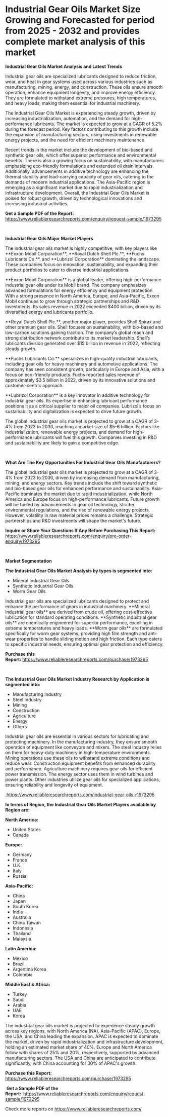 <p><h1>Industrial Gear Oils Market Size Growing and Forecasted for period from 2025 - 2032 and provides complete market analysis of this market</h1></p><p><strong>Industrial Gear Oils Market Analysis and Latest Trends</strong></p>
<p><p>Industrial gear oils are specialized lubricants designed to reduce friction, wear, and heat in gear systems used across various industries such as manufacturing, mining, energy, and construction. These oils ensure smooth operation, enhance equipment longevity, and improve energy efficiency. They are formulated to withstand extreme pressures, high temperatures, and heavy loads, making them essential for industrial machinery.</p><p>The Industrial Gear Oils Market is experiencing steady growth, driven by increasing industrialization, automation, and the demand for high-performance lubricants. The market is expected to grow at a CAGR of 5.2% during the forecast period. Key factors contributing to this growth include the expansion of manufacturing sectors, rising investments in renewable energy projects, and the need for efficient machinery maintenance.</p><p>Recent trends in the market include the development of bio-based and synthetic gear oils, which offer superior performance and environmental benefits. There is also a growing focus on sustainability, with manufacturers emphasizing eco-friendly formulations and extended oil drain intervals. Additionally, advancements in additive technology are enhancing the thermal stability and load-carrying capacity of gear oils, catering to the demands of modern industrial applications. The Asia-Pacific region is emerging as a significant market due to rapid industrialization and infrastructure development. Overall, the Industrial Gear Oils Market is poised for robust growth, driven by technological innovations and increasing industrial activities.</p></p>
<p><strong>Get a Sample PDF of the Report:&nbsp;</strong> <a href="https://www.reliableresearchreports.com/enquiry/request-sample/1973295?utm_campaign=2204&utm_medium=2&utm_source=Github&utm_content=ia&utm_term=26012025&utm_id=industrial-gear-oils">https://www.reliableresearchreports.com/enquiry/request-sample/1973295</a></p>
<p>&nbsp;</p>
<p><strong>Industrial Gear Oils Major Market Players</strong></p>
<p><p>The industrial gear oils market is highly competitive, with key players like **Exxon Mobil Corporation**, **Royal Dutch Shell Plc.**, **Fuchs Lubricants Co.**, and **Lubrizol Corporation** dominating the landscape. These companies focus on innovation, sustainability, and expanding their product portfolios to cater to diverse industrial applications.</p><p>**Exxon Mobil Corporation** is a global leader, offering high-performance industrial gear oils under its Mobil brand. The company emphasizes advanced formulations for energy efficiency and equipment protection. With a strong presence in North America, Europe, and Asia-Pacific, Exxon Mobil continues to grow through strategic partnerships and R&D investments. Its sales revenue in 2022 exceeded $400 billion, driven by its diversified energy and lubricants portfolio.</p><p>**Royal Dutch Shell Plc.**, another major player, provides Shell Spirax and other premium gear oils. Shell focuses on sustainability, with bio-based and low-carbon solutions gaining traction. The company’s global reach and strong distribution network contribute to its market leadership. Shell’s lubricants division generated over $15 billion in revenue in 2022, reflecting steady growth.</p><p>**Fuchs Lubricants Co.** specializes in high-quality industrial lubricants, including gear oils for heavy machinery and automotive applications. The company has seen consistent growth, particularly in Europe and Asia, with a focus on eco-friendly products. Fuchs reported sales revenue of approximately $3.5 billion in 2022, driven by its innovative solutions and customer-centric approach.</p><p>**Lubrizol Corporation** is a key innovator in additive technology for industrial gear oils. Its expertise in enhancing lubricant performance positions it as a critical supplier to major oil companies. Lubrizol’s focus on sustainability and digitalization is expected to drive future growth.</p><p>The global industrial gear oils market is projected to grow at a CAGR of 3-4% from 2023 to 2030, reaching a market size of $5-6 billion. Factors like industrialization, renewable energy projects, and demand for high-performance lubricants will fuel this growth. Companies investing in R&D and sustainability are likely to gain a competitive edge.</p></p>
<p>&nbsp;</p>
<p><strong>What Are The Key Opportunities For Industrial Gear Oils Manufacturers?</strong></p>
<p><p>The global industrial gear oils market is projected to grow at a CAGR of 3-4% from 2023 to 2030, driven by increasing demand from manufacturing, mining, and energy sectors. Key trends include the shift toward synthetic and bio-based gear oils for enhanced performance and sustainability. Asia-Pacific dominates the market due to rapid industrialization, while North America and Europe focus on high-performance lubricants. Future growth will be fueled by advancements in gear oil technology, stricter environmental regulations, and the rise of renewable energy projects. However, volatility in raw material prices remains a challenge. Strategic partnerships and R&D investments will shape the market's future.</p></p>
<p><strong>Inquire or Share Your Questions If Any Before Purchasing This Report:</strong> <a href="https://www.reliableresearchreports.com/enquiry/pre-order-enquiry/1973295?utm_campaign=2204&utm_medium=2&utm_source=Github&utm_content=ia&utm_term=26012025&utm_id=industrial-gear-oils">https://www.reliableresearchreports.com/enquiry/pre-order-enquiry/1973295</a></p>
<p>&nbsp;</p>
<p><strong>Market Segmentation</strong></p>
<p><strong>The Industrial Gear Oils Market Analysis by types is segmented into:</strong></p>
<p><ul><li>Mineral Industrial Gear Oils</li><li>Synthetic Industrial Gear Oils</li><li>Worm Gear Oils</li></ul></p>
<p><p>Industrial gear oils are specialized lubricants designed to protect and enhance the performance of gears in industrial machinery. **Mineral industrial gear oils** are derived from crude oil, offering cost-effective lubrication for standard operating conditions. **Synthetic industrial gear oils** are chemically engineered for superior performance, excelling in extreme temperatures and heavy loads. **Worm gear oils** are formulated specifically for worm gear systems, providing high film strength and anti-wear properties to handle sliding motion and high friction. Each type caters to specific industrial needs, ensuring optimal gear protection and efficiency.</p></p>
<p><strong>Purchase this Report:&nbsp;</strong><a href="https://www.reliableresearchreports.com/purchase/1973295?utm_campaign=2204&utm_medium=2&utm_source=Github&utm_content=ia&utm_term=26012025&utm_id=industrial-gear-oils">https://www.reliableresearchreports.com/purchase/1973295</a></p>
<p>&nbsp;</p>
<p><strong>The Industrial Gear Oils Market Industry Research by Application is segmented into:</strong></p>
<p><ul><li>Manufacturing Industry</li><li>Steel Industry</li><li>Mining</li><li>Construction</li><li>Agriculture</li><li>Energy</li><li>Others</li></ul></p>
<p><p>Industrial gear oils are essential in various sectors for lubricating and protecting machinery. In the manufacturing industry, they ensure smooth operation of equipment like conveyors and mixers. The steel industry relies on them for heavy-duty machinery in high-temperature environments. Mining operations use these oils to withstand extreme conditions and reduce wear. Construction equipment benefits from enhanced durability and performance. Agriculture machinery requires gear oils for efficient power transmission. The energy sector uses them in wind turbines and power plants. Other industries utilize gear oils for specialized applications, ensuring reliability and longevity of equipment.</p></p>
<p><a href="https://www.reliableresearchreports.com/industrial-gear-oils-r1973295?utm_campaign=2204&utm_medium=2&utm_source=Github&utm_content=ia&utm_term=26012025&utm_id=industrial-gear-oils">&nbsp;https://www.reliableresearchreports.com/industrial-gear-oils-r1973295</a></p>
<p><strong>In terms of Region, the Industrial Gear Oils Market Players available by Region are:</strong></p>
<p>
    <p> <strong> North America: </strong>
        <ul>
            <li>United States</li>
            <li>Canada</li>
        </ul>
        </p> 
    <p> <strong> Europe: </strong>
        <ul>
            <li>Germany</li>
            <li>France</li>
            <li>U.K.</li>
            <li>Italy</li>
            <li>Russia</li>
        </ul>
        </p> 
    <p> <strong> Asia-Pacific: </strong>
        <ul>
            <li>China</li>
            <li>Japan</li>
            <li>South Korea</li>
            <li>India</li>
            <li>Australia</li>
            <li>China Taiwan</li>
            <li>Indonesia</li>
            <li>Thailand</li>
            <li>Malaysia</li>
        </ul>
        </p> 
    <p> <strong> Latin America: </strong>
        <ul>
            <li>Mexico</li>
            <li>Brazil</li>
            <li>Argentina Korea</li>
            <li>Colombia</li>
        </ul>
        </p> 
    <p> <strong> Middle East & Africa: </strong>
        <ul>
            <li>Turkey</li>
            <li>Saudi</li>
            <li>Arabia</li>
            <li>UAE</li>
            <li>Korea</li>
        </ul>
    </p>
    </p>
<p><p>The industrial gear oils market is projected to experience steady growth across key regions, with North America (NA), Asia-Pacific (APAC), Europe, the USA, and China leading the expansion. APAC is expected to dominate the market, driven by rapid industrialization and infrastructure development, holding an estimated market share of 40%. Europe and North America follow with shares of 25% and 20%, respectively, supported by advanced manufacturing sectors. The USA and China are anticipated to contribute significantly, with China accounting for 30% of APAC's growth.</p></p>
<p><strong>Purchase this Report: </strong><a href="https://www.reliableresearchreports.com/purchase/1973295?utm_campaign=2204&utm_medium=2&utm_source=Github&utm_content=ia&utm_term=26012025&utm_id=industrial-gear-oils">https://www.reliableresearchreports.com/purchase/1973295</a></p>
<p>&nbsp;<strong>Get a Sample PDF of the Report:&nbsp;&nbsp;</strong><a href="https://www.reliableresearchreports.com/enquiry/request-sample/1973295?utm_campaign=2204&utm_medium=2&utm_source=Github&utm_content=ia&utm_term=26012025&utm_id=industrial-gear-oils">https://www.reliableresearchreports.com/enquiry/request-sample/1973295</a></p>
<p><strong></strong></p>
<p>Check more reports on <a href="https://www.reliableresearchreports.com/?utm_campaign=2204&utm_medium=2&utm_source=Github&utm_content=ia&utm_term=26012025&utm_id=industrial-gear-oils">https://www.reliableresearchreports.com/</a></p>